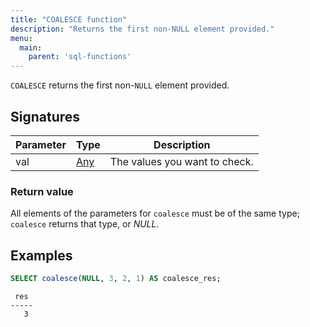 ```yaml
---
title: "COALESCE function"
description: "Returns the first non-NULL element provided."
menu:
  main:
    parent: 'sql-functions'
---
```


`COALESCE` returns the first non-`NULL` element provided.

## Signatures

Parameter | Type | Description
----------|------|------------
val | [Any](../../types) | The values you want to check.

### Return value

All elements of the parameters for `coalesce` must be of the same type; `coalesce` returns that type, or _NULL_.

## Examples

```sql
SELECT coalesce(NULL, 3, 2, 1) AS coalesce_res;
```
```nofmt
 res
-----
   3
```
